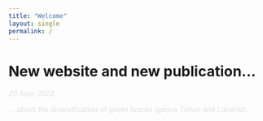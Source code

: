 ```yaml
---
title: "Welcome"
layout: single
permalink: /
---
```


<h1> New website and new publication... </h1>
<span style="color:#E0E0E0 ;"><i>29 Sept 2022</i>
 
... about the diversification of green lizards (genus <i>Timon</i> and <i>Lacerta</i>). 
